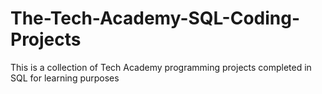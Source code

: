 # The-Tech-Academy-SQL-Coding-Projects
This is a collection of Tech Academy programming projects completed in SQL for learning purposes

